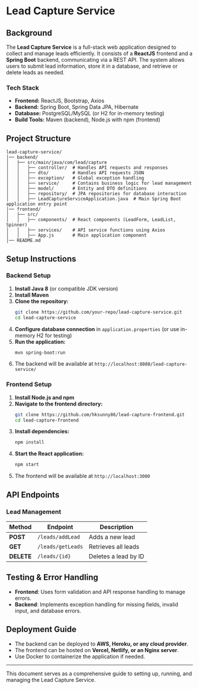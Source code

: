 # Lead Capture Service

## Background
The **Lead Capture Service** is a full-stack web application designed to collect and manage leads efficiently. It consists of a **ReactJS** frontend and a **Spring Boot** backend, communicating via a REST API. The system allows users to submit lead information, store it in a database, and retrieve or delete leads as needed.

### Tech Stack
- **Frontend:** ReactJS, Bootstrap, Axios
- **Backend:** Spring Boot, Spring Data JPA, Hibernate
- **Database:** PostgreSQL/MySQL (or H2 for in-memory testing)
- **Build Tools:** Maven (backend), Node.js with npm (frontend)

## Project Structure
```
lead-capture-service/
│── backend/
│   ├── src/main/java/com/lead/capture
│   │   ├── controller/  # Handles API requests and responses
│   │   ├── dto/  		 # Handles API requests JSON
│   │   ├── exception/ 	 # Global exception handling
│   │   ├── service/     # Contains business logic for lead management
│   │   ├── model/       # Entity and DTO definitions
│   │   ├── repository/  # JPA repositories for database interaction
│   │   ├── LeadCaptureServiceApplication.java  # Main Spring Boot application entry point
│── frontend/
│   ├── src/
│   │   ├── components/  # React components (LeadForm, LeadList, Spinner)
│   │   ├── services/    # API service functions using Axios
│   │   ├── App.js       # Main application component
│── README.md
```

## Setup Instructions
### Backend Setup
1. **Install Java 8** (or compatible JDK version)
2. **Install Maven**
3. **Clone the repository:**
   ```sh
   git clone https://github.com/your-repo/lead-capture-service.git
   cd lead-capture-service
   ```
4. **Configure database connection** in `application.properties` (or use in-memory H2 for testing)
5. **Run the application:**
   ```sh
   mvn spring-boot:run
   ```
6. The backend will be available at `http://localhost:8080/lead-capture-service/`

### Frontend Setup
1. **Install Node.js and npm**
2. **Navigate to the frontend directory:**
   ```sh
   git clone https://github.com/hksunny86/lead-capture-frontend.git
   cd lead-capture-frontend
   ```
3. **Install dependencies:**
   ```sh
   npm install
   ```
4. **Start the React application:**
   ```sh
   npm start
   ```
5. The frontend will be available at `http://localhost:3000`

## API Endpoints
### Lead Management
| Method | Endpoint | Description |
|--------|---------|-------------|
| **POST** | `/leads/addLead` | Adds a new lead |
| **GET** | `/leads/getLeads` | Retrieves all leads |
| **DELETE** | `/leads/{id}` | Deletes a lead by ID |

## Testing & Error Handling
- **Frontend**: Uses form validation and API response handling to manage errors.
- **Backend**: Implements exception handling for missing fields, invalid input, and database errors.

## Deployment Guide
- The backend can be deployed to **AWS, Heroku, or any cloud provider**.
- The frontend can be hosted on **Vercel, Netlify, or an Nginx server**.
- Use Docker to containerize the application if needed.

---
This document serves as a comprehensive guide to setting up, running, and managing the Lead Capture Service.
